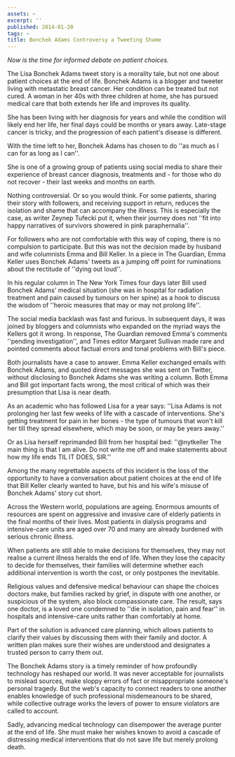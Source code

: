 ```yaml
---
assets: ~
excerpt: ''
published: 2014-01-20
tags: ~
title: Bonchek Adams Controversy a Tweeting Shame
---
```

*Now is the time for informed debate on patient choices.*

The Lisa Bonchek Adams tweet story is a morality tale, but not one about patient choices at the end of life. Bonchek Adams is a blogger and tweeter living with metastatic breast cancer. Her condition can be treated but not cured. A woman in her 40s with three children at home, she has pursued medical care that both extends her life and improves its quality.

She has been living with her diagnosis for years and while the condition will likely end her life, her final days could be months or years away.
Late-stage cancer is tricky, and the progression of each patient's disease is different. 

With the time left to her, Bonchek Adams has chosen to do ''as much as I can for as long as I can''.

She is one of a growing group of patients using social media to share their experience of breast cancer diagnosis, treatments and - for those who do not recover - their last weeks and months on earth.

Nothing controversial. Or so you would think. For some patients, sharing their story with followers, and receiving support in return, reduces the isolation and shame that can accompany the illness. This is especially the case, as writer Zeynep Tufecki put it, when their journey does not ''fit into happy narratives of survivors showered in pink paraphernalia''.

For followers who are not comfortable with this way of coping, there is no compulsion to participate. But this was not the decision made by husband and wife columnists Emma and Bill Keller. In a piece in The Guardian, Emma Keller uses Bonchek Adams' tweets as a jumping off point for ruminations about the rectitude of ''dying out loud''.

In his regular column in The New York Times four days later Bill used Bonchek Adams' medical situation (she was in hospital for radiation treatment and pain caused by tumours on her spine) as a hook to discuss the wisdom of ''heroic measures that may or may not prolong life''. 

The social media backlash was fast and furious. In subsequent days, it was joined by bloggers and columnists who expanded on the myriad ways the Kellers got it wrong. In response, The Guardian removed Emma's comments ''pending investigation'', and Times editor Margaret Sullivan made rare and pointed comments about factual errors and tonal problems with Bill's piece.

Both journalists have a case to answer. Emma Keller exchanged emails with Bonchek Adams, and quoted direct messages she was sent on Twitter, without disclosing to Bonchek Adams she was writing a column. Both Emma and Bill got important facts wrong, the most critical of which was their presumption that Lisa is near death.

As an academic who has followed Lisa for a year says: ''Lisa Adams is not prolonging her last few weeks of life with a cascade of interventions. She's getting treatment for pain in her bones - the type of tumours that won't kill her till they spread elsewhere, which may be soon, or may be years away.''

Or as Lisa herself reprimanded Bill from her hospital bed: ''@nytkeller The main thing is that I am alive. Do not write me off and make statements about how my life ends TIL IT DOES, SIR.''

Among the many regrettable aspects of this incident is the loss of the opportunity to have a conversation about patient choices at the end of life that Bill Keller clearly wanted to have, but his and his wife's misuse of Bonchek Adams' story cut short.

Across the Western world, populations are ageing. Enormous amounts of resources are spent on aggressive and invasive care of elderly patients in the final months of their lives. Most patients in dialysis programs and intensive-care units are aged over 70 and many are already burdened with serious chronic illness.

When patients are still able to make decisions for themselves, they may not realise a current illness heralds the end of life. When they lose the capacity to decide for themselves, their families will determine whether each additional intervention is worth the cost, or only postpones the inevitable.

Religious values and defensive medical behaviour can shape the choices doctors make, but families racked by grief, in dispute with one another, or suspicious of the system, also block compassionate care. The result, says one doctor, is a loved one condemned to ''die in isolation, pain and fear'' in hospitals and intensive-care units rather than comfortably at home.

Part of the solution is advanced care planning, which allows patients to clarify their values by discussing them with their family and doctor. A written plan makes sure their wishes are understood and designates a trusted person to carry them out.

The Bonchek Adams story is a timely reminder of how profoundly technology has reshaped our world. It was never acceptable for journalists to mislead sources, make sloppy errors of fact or misappropriate someone's personal tragedy. But the web's capacity to connect readers to one another enables knowledge of such professional misdemeanours to be shared, while collective outrage works the levers of power to ensure violators are called to account.

Sadly, advancing medical technology can disempower the average punter at the end of life. She must make her wishes known to avoid a cascade of distressing medical interventions that do not save life but merely prolong death.
